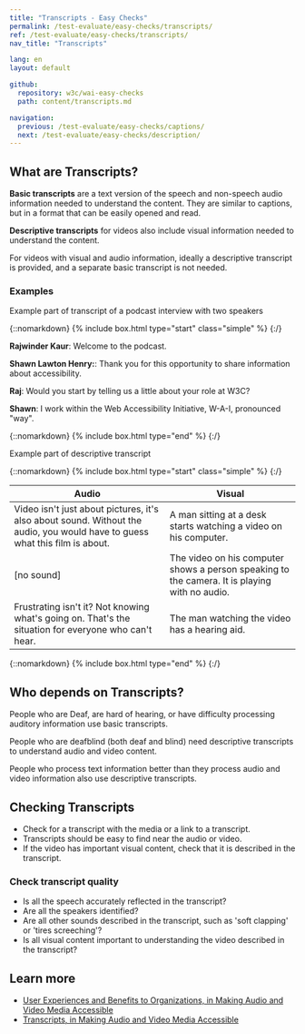 ```yaml
---
title: "Transcripts - Easy Checks"
permalink: /test-evaluate/easy-checks/transcripts/
ref: /test-evaluate/easy-checks/transcripts/
nav_title: "Transcripts"

lang: en
layout: default

github:
  repository: w3c/wai-easy-checks
  path: content/transcripts.md

navigation:
  previous: /test-evaluate/easy-checks/captions/
  next: /test-evaluate/easy-checks/description/
---
```


## What are Transcripts?

**Basic transcripts** are a text version of the speech and non-speech audio information needed to understand the content. They are similar to captions, but in a format that can be easily opened and read.

**Descriptive transcripts** for videos also include visual information needed to understand the content.

For videos with visual and audio information, ideally a descriptive transcript is provided, and a separate basic transcript is not needed.

### Examples

Example part of transcript of a podcast interview with two speakers

{::nomarkdown}
{% include box.html type="start" class="simple" %}
{:/}

<p><strong>Rajwinder Kaur</strong>: Welcome to the podcast.</p>
<p><strong>Shawn Lawton Henry:</strong>: Thank you for this opportunity to share information about accessibility.</p>
<p><strong>Raj</strong>: Would you start by telling us a little about your role at W3C?</p>
<p><strong>Shawn</strong>: I work within the Web Accessibility Initiative, W-A-I, pronounced "way". </p>

{::nomarkdown}
{% include box.html type="end" %}
{:/}

Example part of descriptive transcript

{::nomarkdown}
{% include box.html type="start" class="simple" %}
{:/}

<table>
  <thead>
    <tr>
      <th>Audio</th>
      <th>Visual</th>
    </tr>
  </thead>
  <tbody>
    <tr>
      <td>Video isn't just about pictures, it's also about sound. Without the audio, you would have to guess what this film is about.</td>
      <td>A man sitting at a desk starts watching a video on his computer.<br></td>
    </tr>
    <tr>
      <td>[no sound]</td>
      <td>The video on his computer shows a person speaking to the camera. It is playing with no audio.</td>
    </tr>
    <tr>
      <td>Frustrating isn't it? Not knowing what's going on. That's the situation for everyone who can't hear.</td>
      <td>The man watching the video has a hearing aid.</td>
    </tr>
  </tbody>
</table>

{::nomarkdown}
{% include box.html type="end" %}
{:/}

## Who depends on Transcripts?

People who are Deaf, are hard of hearing, or have difficulty processing auditory information use basic transcripts.

People who are deafblind (both deaf and blind) need descriptive transcripts to understand audio and video content. 

People who process text information better than they process audio and video information also use descriptive transcripts.

## Checking Transcripts

* Check for a transcript with the media or a link to a transcript.
* Transcripts should be easy to find near the audio or video.
* If the video has important visual content, check that it is described in the transcript.

### Check transcript quality

* Is all the speech accurately reflected in the transcript?
* Are all the speakers identified?
* Are all other sounds described in the transcript, such as 'soft clapping' or 'tires screeching'?
* Is all visual content important to understanding the video described in the transcript?

## Learn more

* [User Experiences and Benefits to Organizations, in Making Audio and Video Media Accessible](/media/av/users-orgs/)
* [Transcripts, in Making Audio and Video Media Accessible](/media/av/transcripts/)